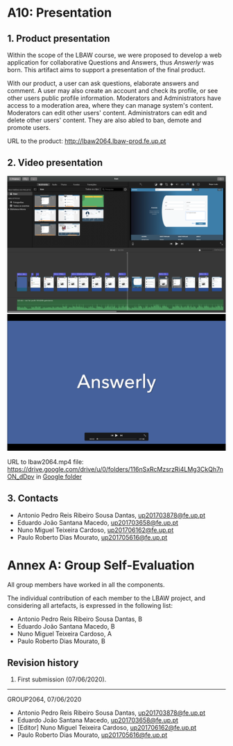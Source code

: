 # A10: Presentation
 
## 1. Product presentation
  
Within the scope of the LBAW course, we were proposed to develop a web application for collaborative Questions and Answers, thus _Answerly_ was born. This artifact aims to support a presentation of the final product.

With our product, a user can ask questions, elaborate answers and comment. A user may also create an account and check its profile, or see other users public profile information. Moderators and Administrators have access to a moderation area, where they can manage system's content. Moderators can edit other users' content. Administrators can edit and delete other users' content. They are also abled to ban, demote and promote users.

URL to the product: http://lbaw2064.lbaw-prod.fe.up.pt  

## 2. Video presentation

![Figure 1 - Editor](./screenshots/a10-1.png)
![Figure 2 - Video](./screenshots/a10-2.png)

URL to lbaw2064.mp4 file: https://drive.google.com/drive/u/0/folders/116nSxRcMzsrzRi4LMg3CkQh7nON_dDpv
in [Google folder](https://drive.google.com/open?id=1C8ZAcqh6HRPsQEVpTRDeNNPwzKWXLPh4 "Videos folder")   

## 3. Contacts

- Antonio Pedro Reis Ribeiro Sousa Dantas, up201703878@fe.up.pt
- Eduardo João Santana Macedo, up201703658@fe.up.pt
- Nuno Miguel Teixeira Cardoso, up201706162@fe.up.pt
- Paulo Roberto Dias Mourato, up201705616@fe.up.pt

# Annex A: Group Self-Evaluation

All group members have worked in all the components.

The individual contribution of each member to the LBAW project, and considering all artefacts, is expressed in the following list:

* Antonio Pedro Reis Ribeiro Sousa Dantas, B
* Eduardo João Santana Macedo, B
* Nuno Miguel Teixeira Cardoso, A
* Paulo Roberto Dias Mourato, B

## Revision history
1. First submission (07/06/2020).

***
GROUP2064, 07/06/2020
 
- Antonio Pedro Reis Ribeiro Sousa Dantas, up201703878@fe.up.pt
- Eduardo João Santana Macedo, up201703658@fe.up.pt
- [Editor] Nuno Miguel Teixeira Cardoso, up201706162@fe.up.pt
- Paulo Roberto Dias Mourato, up201705616@fe.up.pt